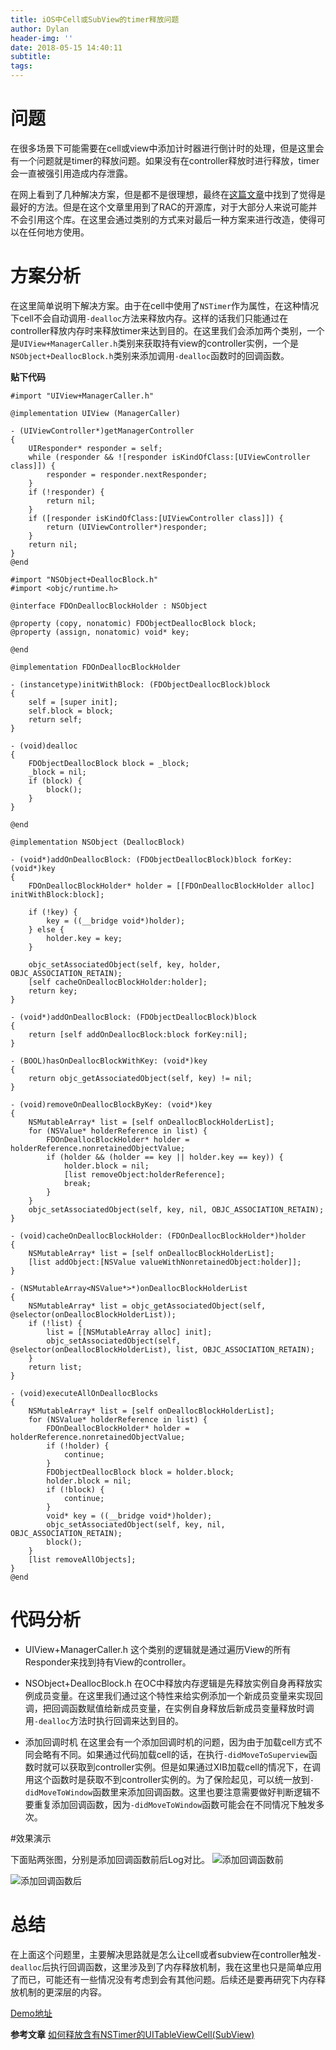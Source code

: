 ```yaml
---
title: iOS中Cell或SubView的timer释放问题
author: Dylan
header-img: ''
date: 2018-05-15 14:40:11
subtitle:
tags:
---
```


# 问题
在很多场景下可能需要在cell或view中添加计时器进行倒计时的处理，但是这里会有一个问题就是timer的释放问题。如果没有在controller释放时进行释放，timer会一直被强引用造成内存泄露。

在网上看到了几种解决方案，但是都不是很理想，最终在[这篇文章](https://www.jianshu.com/p/94729046ea31)中找到了觉得是最好的方法。但是在这个文章里用到了RAC的开源库，对于大部分人来说可能并不会引用这个库。在这里会通过类别的方式来对最后一种方案来进行改造，使得可以在任何地方使用。

# 方案分析
在这里简单说明下解决方案。由于在cell中使用了`NSTimer`作为属性，在这种情况下cell不会自动调用`-dealloc`方法来释放内存。这样的话我们只能通过在controller释放内存时来释放timer来达到目的。在这里我们会添加两个类别，一个是`UIView+ManagerCaller.h`类别来获取持有view的controller实例，一个是`NSObject+DeallocBlock.h`类别来添加调用`-dealloc`函数时的回调函数。

**贴下代码**

```
#import "UIView+ManagerCaller.h"

@implementation UIView (ManagerCaller)

- (UIViewController*)getManagerController
{
    UIResponder* responder = self;
    while (responder && ![responder isKindOfClass:[UIViewController class]]) {
        responder = responder.nextResponder;
    }
    if (!responder) {
        return nil;
    }
    if ([responder isKindOfClass:[UIViewController class]]) {
        return (UIViewController*)responder;
    }
    return nil;
}
@end
```

```
#import "NSObject+DeallocBlock.h"
#import <objc/runtime.h>

@interface FDOnDeallocBlockHolder : NSObject

@property (copy, nonatomic) FDObjectDeallocBlock block;
@property (assign, nonatomic) void* key;

@end

@implementation FDOnDeallocBlockHolder

- (instancetype)initWithBlock: (FDObjectDeallocBlock)block
{
    self = [super init];
    self.block = block;
    return self;
}

- (void)dealloc
{
    FDObjectDeallocBlock block = _block;
    _block = nil;
    if (block) {
        block();
    }
}

@end

@implementation NSObject (DeallocBlock)

- (void*)addOnDeallocBlock: (FDObjectDeallocBlock)block forKey: (void*)key
{
    FDOnDeallocBlockHolder* holder = [[FDOnDeallocBlockHolder alloc] initWithBlock:block];
    
    if (!key) {
        key = ((__bridge void*)holder);
    } else {
        holder.key = key;
    }
    
    objc_setAssociatedObject(self, key, holder, OBJC_ASSOCIATION_RETAIN);
    [self cacheOnDeallocBlockHolder:holder];
    return key;
}

- (void*)addOnDeallocBlock: (FDObjectDeallocBlock)block
{
    return [self addOnDeallocBlock:block forKey:nil];
}

- (BOOL)hasOnDeallocBlockWithKey: (void*)key
{
    return objc_getAssociatedObject(self, key) != nil;
}

- (void)removeOnDeallocBlockByKey: (void*)key
{
    NSMutableArray* list = [self onDeallocBlockHolderList];
    for (NSValue* holderReference in list) {
        FDOnDeallocBlockHolder* holder = holderReference.nonretainedObjectValue;
        if (holder && (holder == key || holder.key == key)) {
            holder.block = nil;
            [list removeObject:holderReference];
            break;
        }
    }
    objc_setAssociatedObject(self, key, nil, OBJC_ASSOCIATION_RETAIN);
}

- (void)cacheOnDeallocBlockHolder: (FDOnDeallocBlockHolder*)holder
{
    NSMutableArray* list = [self onDeallocBlockHolderList];
    [list addObject:[NSValue valueWithNonretainedObject:holder]];
}

- (NSMutableArray<NSValue*>*)onDeallocBlockHolderList
{
    NSMutableArray* list = objc_getAssociatedObject(self, @selector(onDeallocBlockHolderList));
    if (!list) {
        list = [[NSMutableArray alloc] init];
        objc_setAssociatedObject(self, @selector(onDeallocBlockHolderList), list, OBJC_ASSOCIATION_RETAIN);
    }
    return list;
}

- (void)executeAllOnDeallocBlocks
{
    NSMutableArray* list = [self onDeallocBlockHolderList];
    for (NSValue* holderReference in list) {
        FDOnDeallocBlockHolder* holder = holderReference.nonretainedObjectValue;
        if (!holder) {
            continue;
        }
        FDObjectDeallocBlock block = holder.block;
        holder.block = nil;
        if (!block) {
            continue;
        }
        void* key = ((__bridge void*)holder);
        objc_setAssociatedObject(self, key, nil, OBJC_ASSOCIATION_RETAIN);
        block();
    }
    [list removeAllObjects];
}
@end
```

# 代码分析
* UIView+ManagerCaller.h
这个类别的逻辑就是通过遍历View的所有Responder来找到持有View的controller。

* NSObject+DeallocBlock.h
在OC中释放内存逻辑是先释放实例自身再释放实例成员变量。在这里我们通过这个特性来给实例添加一个新成员变量来实现回调，把回调函数赋值给新成员变量，在实例自身释放后新成员变量释放时调用`-dealloc`方法时执行回调来达到目的。

* 添加回调时机
在这里会有一个添加回调时机的问题，因为由于加载cell方式不同会略有不同。如果通过代码加载cell的话，在执行`-didMoveToSuperview`函数时就可以获取到controller实例。但是如果通过XIB加载cell的情况下，在调用这个函数时是获取不到controller实例的。为了保险起见，可以统一放到`-didMoveToWindow`函数里来添加回调函数。这里也要注意需要做好判断逻辑不要重复添加回调函数，因为`-didMoveToWindow`函数可能会在不同情况下触发多次。

#效果演示

下面贴两张图，分别是添加回调函数前后Log对比。
![添加回调函数前](http://otzkt9xxh.bkt.clouddn.com/2018-03-17-QQ20180317-213224-HD.gif)

![添加回调函数后](http://otzkt9xxh.bkt.clouddn.com/2018-03-17-QQ20180317-213305-HD.gif)

# 总结
在上面这个问题里，主要解决思路就是怎么让cell或者subview在controller触发`-dealloc`后执行回调函数，这里涉及到了内存释放机制，我在这里也只是简单应用了而已，可能还有一些情况没有考虑到会有其他问题。后续还是要再研究下内存释放机制的更深层的内容。

[Demo地址](https://github.com/dev-dylan/deallocBlock)

**参考文章**
[如何释放含有NSTimer的UITableViewCell(SubView)](https://www.jianshu.com/p/94729046ea31)




